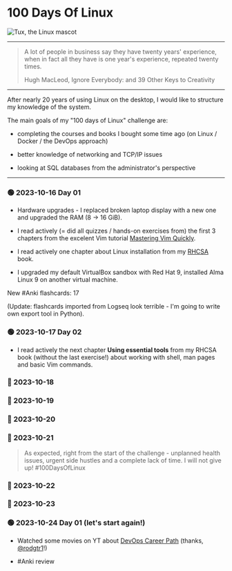 # 100 Days Of Linux

![Tux, the Linux mascot](https://upload.wikimedia.org/wikipedia/commons/thumb/3/35/Tux.svg/202px-Tux.svg.png)

---

> A lot of people in business say they have twenty years' experience, 
> when in fact all they have is one year's experience, repeated twenty times.
> 
> Hugh MacLeod, Ignore Everybody: and 39 Other Keys to Creativity 

---

After nearly 20 years of using Linux on the desktop, I would like to structure my knowledge of the system.

The main goals of my "100 days of Linux" challenge are:

- completing the courses and books I bought some time ago (on Linux / Docker / the DevOps approach)

- better knowledge of networking and TCP/IP issues

- looking at SQL databases from the administrator's perspective

---

### &#128994; 2023-10-16 Day 01

- Hardware upgrades - I replaced broken laptop display with a new one and upgraded the RAM (8 -> 16 GiB).

- I read actively (= did all quizzes / hands-on exercises from) the first 3 chapters from the excelent Vim tutorial [Mastering Vim Quickly](https://jovicailic.org/mastering-vim-quickly/).

- I read actively one chapter about Linux installation from my [RHCSA](https://www.sandervanvugt.com/red-hat-rhce-8-ex294-cert-guide/) book.

- I upgraded my default VirtualBox sandbox with Red Hat 9, installed Alma Linux 9 on another virtual machine. 

New #Anki flashcards: 17

(Update: flashcards imported from Logseq look terrible - I'm going to write own export tool in Python).

### &#128994; 2023-10-17 Day 02

- I read actively the next chapter **Using essential tools** from my RHCSA book (without the last exercise!) about working with shell, man pages and basic Vim commands.

### &#128308; 2023-10-18

### &#128308; 2023-10-19

### &#128308; 2023-10-20

### &#128308; 2023-10-21

> As expected, right from the start of the challenge - unplanned health issues, urgent side hustles and a complete lack of time.
> I will not give up! #100DaysOfLinux

### &#128308; 2023-10-22

### &#128308; 2023-10-23

### &#128994; 2023-10-24 Day 01 (let's start again!)

- Watched some movies on YT about [DevOps Career Path](https://www.youtube.com/watch?v=IiuWlqabx9M) (thanks, [@rodgtr1](https://github.com/rodgtr1)!)

- #Anki review


